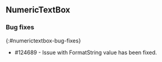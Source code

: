 ## NumericTextBox

### Bug fixes
{:#numerictextbox-bug-fixes}

* \#124689 - Issue with FormatString value has been fixed.